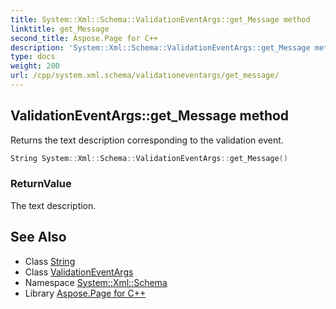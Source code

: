 ```yaml
---
title: System::Xml::Schema::ValidationEventArgs::get_Message method
linktitle: get_Message
second_title: Aspose.Page for C++
description: 'System::Xml::Schema::ValidationEventArgs::get_Message method. Returns the text description corresponding to the validation event in C++.'
type: docs
weight: 200
url: /cpp/system.xml.schema/validationeventargs/get_message/
---
```

## ValidationEventArgs::get_Message method


Returns the text description corresponding to the validation event.

```cpp
String System::Xml::Schema::ValidationEventArgs::get_Message()
```


### ReturnValue

The text description.

## See Also

* Class [String](../../../system/string/)
* Class [ValidationEventArgs](../)
* Namespace [System::Xml::Schema](../../)
* Library [Aspose.Page for C++](../../../)
